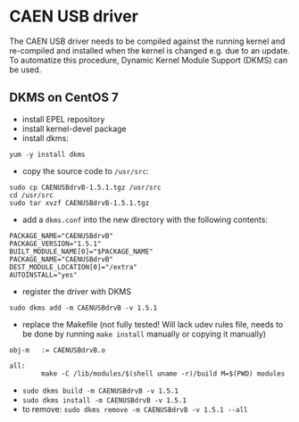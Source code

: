 # CAEN USB driver

  The CAEN USB driver needs to be compiled against the running kernel and re-compiled and installed when the kernel is changed e.g. due to an update.
  To automatize this procedure, Dynamic Kernel Module Support (DKMS) can be used.
  
## DKMS on CentOS 7
* install EPEL repository
* install kernel-devel package
* install dkms:
```
yum -y install dkms
```
* copy the source code to `/usr/src`:
```
sudo cp CAENUSBdrvB-1.5.1.tgz /usr/src
cd /usr/src
sudo tar xvzf CAENUSBdrvB-1.5.1.tgz
```
* add a `dkms.conf` into the new directory with the following contents:
```
PACKAGE_NAME="CAENUSBdrvB"
PACKAGE_VERSION="1.5.1"
BUILT_MODULE_NAME[0]="$PACKAGE_NAME"
PACKAGE_NAME="CAENUSBdrvB"
DEST_MODULE_LOCATION[0]="/extra"
AUTOINSTALL="yes"
```
* register the driver with DKMS
```
sudo dkms add -m CAENUSBdrvB -v 1.5.1
```

* replace the Makefile (not fully tested! Will lack udev rules file, needs to be done by running `make install` manually or copying it manually)
```
obj-m   := CAENUSBdrvB.o

all:
        make -C /lib/modules/$(shell uname -r)/build M=$(PWD) modules
```

* `sudo dkms build -m CAENUSBdrvB -v 1.5.1`
* `sudo dkms install -m CAENUSBdrvB -v 1.5.1`
* to remove: `sudo dkms remove -m CAENUSBdrvB -v 1.5.1 --all`
